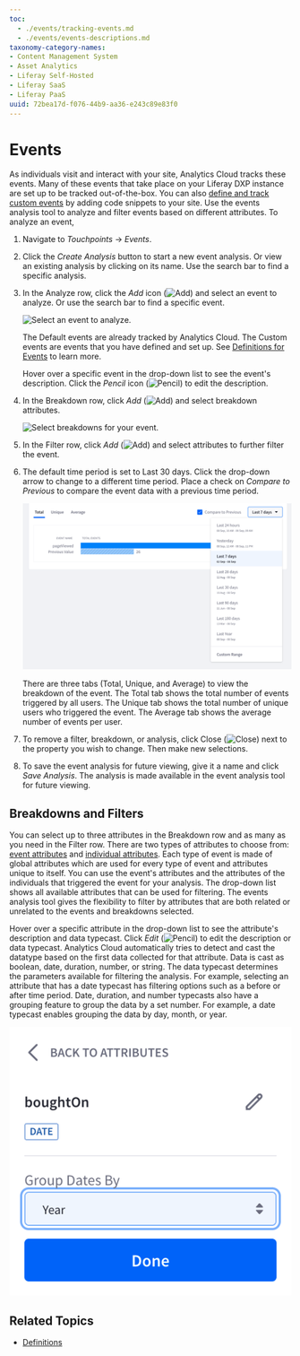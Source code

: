 ```yaml
---
toc:
  - ./events/tracking-events.md
  - ./events/events-descriptions.md
taxonomy-category-names:
- Content Management System
- Asset Analytics
- Liferay Self-Hosted
- Liferay SaaS
- Liferay PaaS
uuid: 72bea17d-f076-44b9-aa36-e243c89e83f0
---
```


# Events

As individuals visit and interact with your site, Analytics Cloud tracks these events. Many of these events that take place on your Liferay DXP instance are set up to be tracked out-of-the-box. You can also [define and track custom events](./events/tracking-events.md) by adding code snippets to your site. Use the events analysis tool to analyze and filter events based on different attributes. To analyze an event,

1. Navigate to *Touchpoints* &rarr; *Events*.

1. Click the *Create Analysis* button to start a new event analysis. Or view an existing analysis by clicking on its name. Use the search bar to find a specific analysis.

1. In the Analyze row, click the *Add* icon (![Add](../images/icon-add.png)) and select an event to analyze. Or use the search bar to find a specific event.

   ![Select an event to analyze.](./events/images/01.png)

   The Default events are already tracked by Analytics Cloud. The Custom events are events that you have defined and set up. See [Definitions for Events](../workspace-data/definitions.md) to learn more.

   Hover over a specific event in the drop-down list to see the event's description. Click the *Pencil* icon (![Pencil](../images/icon-edit.png)) to edit the description.

1. In the Breakdown row, click *Add* (![Add](../images/icon-plus.png)) and select breakdown attributes.

   ![Select breakdowns for your event.](./events/images/02.png)

1. In the Filter row, click *Add* (![Add](../images/icon-plus.png)) and select attributes to further filter the event.

1. The default time period is set to Last 30 days. Click the drop-down arrow to change to a different time period. Place a check on *Compare to Previous* to compare the event data with a previous time period.

   ![Select a different time period or compare to previous data.](./events/images/03.png)

   There are three tabs (Total, Unique, and Average) to view the breakdown of the event. The Total tab shows the total number of events triggered by all users. The Unique tab shows the total number of unique users who triggered the event. The Average tab shows the average number of events per user.

1. To remove a filter, breakdown, or analysis, click Close (![Close](../images/icon-close.png)) next to the property you wish to change. Then make new selections.

1. To save the event analysis for future viewing, give it a name and click *Save Analysis*. The analysis is made available in the event analysis tool for future viewing.

## Breakdowns and Filters

You can select up to three attributes in the Breakdown row and as many as you need in the Filter row. There are two types of attributes to choose from: [event attributes](../workspace-data/definitions.md#event-attributes) and [individual attributes](../workspace-data/definitions.md#individuals). Each type of event is made of global attributes which are used for every type of event and attributes unique to itself. You can use the event's attributes and the attributes of the individuals that triggered the event for your analysis. The drop-down list shows all available attributes that can be used for filtering. The events analysis tool gives the flexibility to filter by attributes that are both related or unrelated to the events and breakdowns selected.

Hover over a specific attribute in the drop-down list to see the attribute's description and data typecast. Click *Edit* (![Pencil](../images/icon-edit.png)) to edit the description or data typecast. Analytics Cloud automatically tries to detect and cast the datatype based on the first data collected for that attribute. Data is cast as boolean, date, duration, number, or string. The data typecast determines the parameters available for filtering the analysis. For example, selecting an attribute that has a date typecast has filtering options such as a before or after time period. Date, duration, and number typecasts also have a grouping feature to group the data by a set number. For example, a date typecast enables grouping the data by day, month, or year.

![For date, duration, and number, select how to group the data.](./events/images/04.png)

## Related Topics

- [Definitions](../workspace-data/definitions.md)